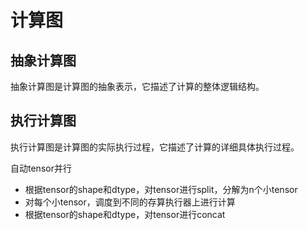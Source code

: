 # 计算图


## 抽象计算图

抽象计算图是计算图的抽象表示，它描述了计算的整体逻辑结构。

## 执行计算图

执行计算图是计算图的实际执行过程，它描述了计算的详细具体执行过程。


自动tensor并行

+ 根据tensor的shape和dtype，对tensor进行split，分解为n个小tensor
+ 对每个小tensor，调度到不同的存算执行器上进行计算
+ 根据tensor的shape和dtype，对tensor进行concat





